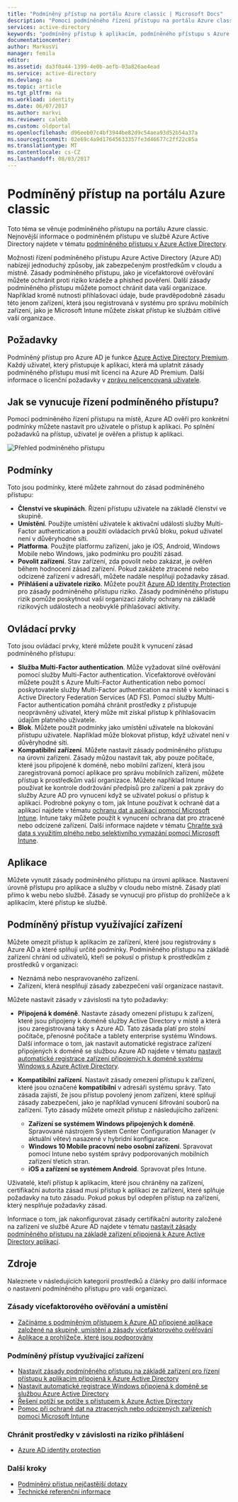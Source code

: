 ```yaml
---
title: "Podmíněný přístup na portálu Azure classic | Microsoft Docs"
description: "Pomocí podmíněného řízení přístupu na portálu Azure classic zkontrolujte za určitých podmínek při ověřování pro přístup k aplikacím."
services: active-directory
keywords: "podmíněný přístup k aplikacím, podmíněného přístupu s Azure AD, zabezpečený přístup k prostředkům společnosti, zásady podmíněného přístupu"
documentationcenter: 
author: MarkusVi
manager: femila
editor: 
ms.assetid: da3f0a44-1399-4e0b-aefb-03a826ae4ead
ms.service: active-directory
ms.devlang: na
ms.topic: article
ms.tgt_pltfrm: na
ms.workload: identity
ms.date: 06/07/2017
ms.author: markvi
ms.reviewer: calebb
ms.custom: oldportal
ms.openlocfilehash: d96eeb07c4bf3944be82d9c54aea93d52b54a37a
ms.sourcegitcommit: 02e69c4a9d17645633357fe3d46677c2ff22c85a
ms.translationtype: MT
ms.contentlocale: cs-CZ
ms.lasthandoff: 08/03/2017
---
```

# <a name="conditional-access-in-the-azure-classic-portal"></a>Podmíněný přístup na portálu Azure classic

Toto téma se věnuje podmíněného přístupu na portálu Azure classic. Nejnovější informace o podmíněném přístupu ve službě Azure Active Directory najdete v tématu [podmíněného přístupu v Azure Active Directory](active-directory-conditional-access-azure-portal.md).


Možnosti řízení podmíněného přístupu Azure Active Directory (Azure AD) nabízejí jednoduchý způsoby, jak zabezpečeným prostředkům v cloudu a místně. Zásady podmíněného přístupu, jako je vícefaktorové ověřování můžete ochránit proti riziko krádeže a phished pověření. Další zásady podmíněného přístupu můžete pomoct chránit data vaší organizace. Například kromě nutnosti přihlašovací údaje, bude pravděpodobně zásadu této jenom zařízení, která jsou registrovaná v systému pro správu mobilních zařízení, jako je Microsoft Intune můžete získat přístup ke službám citlivé vaší organizace.

## <a name="prerequisites"></a>Požadavky
Podmíněný přístup pro Azure AD je funkce [Azure Active Directory Premium](http://www.microsoft.com/identity). Každý uživatel, který přistupuje k aplikaci, která má uplatnit zásady podmíněného přístupu musí mít licenci na Azure AD Premium. Další informace o licenční požadavky v [zprávu nelicencovaná uživatele](https://aka.ms/utc5ix).

## <a name="how-is-conditional-access-control-enforced"></a>Jak se vynucuje řízení podmíněného přístupu?
Pomocí podmíněného řízení přístupu na místě, Azure AD ověří pro konkrétní podmínky můžete nastavit pro uživatele o přístup k aplikaci. Po splnění požadavků na přístup, uživatel je ověřen a přístup k aplikaci.  

![Přehled podmíněného přístupu](./media/active-directory-conditional-access/conditionalaccess-overview.png)

## <a name="conditions"></a>Podmínky
Toto jsou podmínky, které můžete zahrnout do zásad podmíněného přístupu:

* **Členství ve skupinách**. Řízení přístupu uživatele na základě členství ve skupině.
* **Umístění**. Použijte umístění uživatele k aktivační události služby Multi-Factor authentication a použití ovládacích prvků bloku, pokud uživatel není v důvěryhodné síti.
* **Platforma**. Použijte platformu zařízení, jako je iOS, Android, Windows Mobile nebo Windows, jako podmínku pro použití zásad.
* **Povolit zařízení**. Stav zařízení, zda povolit nebo zakázat, je ověřen během hodnocení zásad zařízení. Pokud zakážete ztracené nebo odcizené zařízení v adresáři, můžete nadále nesplňují požadavky zásad.
* **Přihlášení a uživatele riziko**. Můžete použít [Azure AD Identity Protection](active-directory-identityprotection.md) pro zásady podmíněného přístupu riziko. Zásady podmíněného přístupu rizik pomůže poskytnout vaší organizaci zálohy ochrany na základě rizikových událostech a neobvyklé přihlašovací aktivity.

## <a name="controls"></a>Ovládací prvky
Toto jsou ovládací prvky, které můžete použít k vynucení zásad podmíněného přístupu:

* **Služba Multi-Factor authentication**. Může vyžadovat silné ověřování pomocí služby Multi-Factor authentication. Vícefaktorové ověřování můžete použít s Azure Multi-Factor Authentication nebo pomocí poskytovatele služby Multi-Factor authentication na místě v kombinaci s Active Directory Federation Services (AD FS). Pomocí služby Multi-Factor authentication pomáhá chránit prostředky z přistupuje neoprávněný uživatel, který může mít získal přístup k přihlašovacím údajům platného uživatele.
* **Blok**. Můžete použít podmínky jako umístění uživatele na blokování přístupu uživatele. Například může blokovat přístup, když uživatel není v důvěryhodné síti.
* **Kompatibilní zařízení**. Můžete nastavit zásady podmíněného přístupu na úrovni zařízení. Zásady můžou nastavit tak, aby pouze počítače, které jsou připojené k doméně, nebo mobilní zařízení, která jsou zaregistrovaná pomocí aplikace pro správu mobilních zařízení, můžete přístup k prostředkům vaší organizace. Můžete například Intune používat ke kontrole dodržování předpisů pro zařízení a pak zprávy do služby Azure AD pro vynucení když se uživatel pokusí o přístup k aplikaci. Podrobné pokyny o tom, jak Intune používat k ochraně dat a aplikací najdete v tématu [ochranu dat a aplikací pomocí Microsoft Intune](https://docs.microsoft.com/intune/deploy-use/protect-apps-and-data-with-microsoft-intune). Intune taky můžete použít k vynucení ochrana dat pro ztracené nebo odcizené zařízení. Další informace najdete v tématu [Chraňte svá data s využitím plného nebo selektivního vymazání pomocí Microsoft Intune](https://docs.microsoft.com/intune/deploy-use/use-remote-wipe-to-help-protect-data-using-microsoft-intune).

## <a name="applications"></a>Aplikace
Můžete vynutit zásady podmíněného přístupu na úrovni aplikace. Nastavení úrovně přístupu pro aplikace a služby v cloudu nebo místně. Zásady platí přímo k webu nebo službě. Zásady se vynucují pro přístup do prohlížeče a k aplikacím, které přístup ke službě.

## <a name="device-based-conditional-access"></a>Podmíněný přístup využívající zařízení
Můžete omezit přístup k aplikacím ze zařízení, které jsou registrovány s Azure AD a které splňují určité podmínky. Podmíněného přístupu na základě zařízení chrání od uživatelů, kteří se pokusí o přístup k prostředkům z prostředků v organizaci:

* Neznámá nebo nespravovaného zařízení.
* Zařízení, která nesplňují zásady zabezpečení vaší organizace nastavit.

Můžete nastavit zásady v závislosti na tyto požadavky:

* **Připojená k doméně**. Nastavte zásady omezení přístupu k zařízení, které jsou připojeny k doméně služby Active Directory v místě a která jsou zaregistrovaná taky s Azure AD. Tato zásada platí pro stolní počítače, přenosné počítače a tablety enterprise systému Windows.
  Další informace o tom, jak nastavit automatické registrace zařízení připojených k doméně se službou Azure AD najdete v tématu [nastavit automatické registrace zařízení připojených k doméně systému Windows s Azure Active Directory](active-directory-conditional-access-automatic-device-registration-setup.md).
* **Kompatibilní zařízení**. Nastavit zásady omezení přístupu k zařízení, které jsou označené **kompatibilní** v adresáři systému správy. Tato zásada zajistí, že jsou přístup povolený jenom zařízení, které splňují zásady zabezpečení, jako je například vynucení šifrování souborů na zařízení. Tyto zásady můžete omezit přístup z následujícího zařízení:
  
  * **Zařízení se systémem Windows připojených k doméně**. Spravované nástrojem System Center Configuration Manager (v aktuální větev) nasazené v hybridní konfigurace.
  * **Windows 10 Mobile pracovní nebo osobní zařízení**. Spravovat pomocí Intune nebo systém správy podporovaných mobilních zařízení třetích stran.
  * **iOS a zařízení se systémem Android**. Spravovat přes Intune.

Uživatelé, kteří přístup k aplikacím, které jsou chráněny na zařízení, certifikační autorita zásad musí přístup k aplikaci ze zařízení, které splňuje požadavky na tuto zásadu. Pokud pokus byl odepřen přístup na zařízení, který nesplňuje požadavky zásad.

Informace o tom, jak nakonfigurovat zásady certifikační autority založené na zařízení ve službě Azure AD najdete v tématu [nastavit zásady podmíněného přístupu na základě zařízení připojená k Azure Active Directory aplikací](active-directory-conditional-access-policy-connected-applications.md).

## <a name="resources"></a>Zdroje
Naleznete v následujících kategorií prostředků a články pro další informace o nastavení podmíněného přístupu pro vaši organizaci.

### <a name="multi-factor-authentication-and-location-policies"></a>Zásady vícefaktorového ověřování a umístění
* [Začínáme s podmíněným přístupem k Azure AD připojené aplikace založené na skupině, umístění a zásady vícefaktorového ověřování](active-directory-conditional-access-azuread-connected-apps.md)
* [Aplikace a prohlížeče, které jsou podporovány](active-directory-conditional-access-supported-apps.md)

### <a name="device-based-conditional-access"></a>Podmíněný přístup využívající zařízení
* [Nastavit zásady podmíněného přístupu na základě zařízení pro řízení přístupu k aplikacím připojená k Azure Active Directory](active-directory-conditional-access-policy-connected-applications.md)
* [Nastavit automatické registrace Windows připojená k doméně se službou Azure Active Directory](active-directory-conditional-access-automatic-device-registration-setup.md)
* [Řešení potíží se potíže s přístupem k Azure Active Directory](active-directory-conditional-access-device-remediation.md)
* [Pomoc při ochraně dat na ztracených nebo odcizených zařízeních pomocí Microsoft Intune](https://docs.microsoft.com/intune/deploy-use/use-remote-wipe-to-help-protect-data-using-microsoft-intune)

### <a name="protect-resources-based-on-sign-in-risk"></a>Chránit prostředky v závislosti na riziko přihlášení
* [Azure AD identity protection](active-directory-identityprotection.md)

### <a name="next-steps"></a>Další kroky
* [Podmíněný přístup nejčastější dotazy](active-directory-conditional-faqs.md)
* [Technické referenční informace](active-directory-conditional-access-technical-reference.md)

